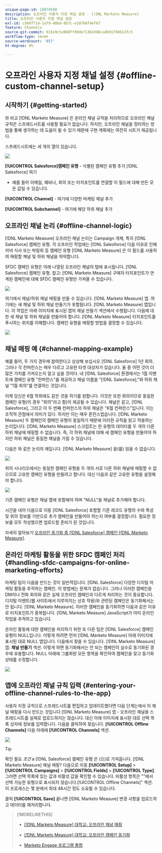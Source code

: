 ```yaml
---
unique-page-id: 18874598
description: 오프라인 사용자 지정 채널 설정 - [!DNL Marketo Measure]
title: 오프라인 사용자 지정 채널 설정
exl-id: c5697714-1a79-40bd-8b7c-e10768f4ef67
feature: Channels
source-git-commit: 915e9c5a968ffd9de713b4308cadb91768613fc5
workflow-type: tm+mt
source-wordcount: '857'
ht-degree: 0%

---
```


# 오프라인 사용자 지정 채널 설정 {#offline-custom-channel-setup}

## 시작하기 {#getting-started}

와 비교 [!DNL Marketo Measure] 은 온라인 채널 규칙을 처리하므로 오프라인 채널 규칙은 스프레드시트를 사용할 필요가 없습니다. 하지만, 오프라인 채널을 정리하는 방법을 통해 생각하는 데 도움이 될 수 있기 때문에 구현 계획에는 여전히 시트가 제공됩니다.

스프레드시트에는 세 개의 열이 있습니다.

![](assets/1-2.png)

**[!UICONTROL Salesforce]캠페인 유형** - 식별된 캠페인 유형 추가 [!DNL Salesforce] 여기

* 예를 들어 이메일, 웨비나, 회의 또는 터치포인트를 연결할 이 필드에 대해 만든 모든 값일 수 있습니다.

**[!UICONTROL Channel]** - 여기에 다양한 마케팅 채널 추가

**[!UICONTROL Subchannel]** - 여기에 해당 하위 채널 추가

## 오프라인 채널 논리 {#offline-channel-logic}

[!DNL Marketo Measure] 오프라인 채널 논리는 Campaign 개체, 특히 [!DNL Salesforce] 캠페인 유형. 각 오프라인 작업에는 [!DNL Salesforce] 다음 이유로 인해 저녁 식사 또는 박람회 등 캠페인 유형 [!DNL Marketo Measure] 은 이 필드를 사용하여 매핑할 채널 및 하위 채널을 파악합니다.

SFDC 캠페인 유형은 아래 나열된 오프라인 채널의 탭에 표시됩니다. [!DNL Salesforce] 캠페인 유형. 참고: [!DNL Marketo Measure] 구매자 터치포인트가 연계된 캠페인에 대해 SFDC 캠페인 유형만 가져올 수 있습니다.

![](assets/2-2.png)

여기에서 채널/하위 채널 매핑을 만들 수 있습니다. [!DNL Marketo Measure] 앱. 여기에는 새 채널 및 하위 채널 만들기가 포함됩니다. [!DNL Marketo Measure] 앱입니다. 이 작업은 아래 이미지에 표시된 앱의 채널 만들기 섹션에서 수행됩니다. 다음에 대한 새 채널 및 하위 채널을 만들어야 합니다. [!DNL Marketo Measure] 터치포인트를 푸시하는 위치를 이해합니다. 캠페인 유형을 매핑할 방법을 결정할 수 있습니다.

![](assets/3-2.png)

## 채널 매핑 예 {#channel-mapping-example}

예를 들어, 두 가지 경우에 참여한다고 상상해 보십시오 [!DNL Salesforce] 1년 회의. 그러나 각 컨퍼런스는 매우 다르고 고유한 타겟 대상자가 있습니다. 둘 중 어떤 것이 더 많은 가치를 가져오는지 알고 싶을 것이다. 내 [!DNL Salesforce] 환경에서는 1월 이벤트에 캠페인 유형 &quot;컨퍼런스&quot;를 제공하고 채널 이름을 &quot;[!DNL Salesforce],&quot;와 하위 채널 &quot;1월 회의&quot;를 연결하는 것입니다.

이제 당신은 6월 학회에도 같은 것을 하기를 원합니다. 이것은 또한 회의이므로 동일한 캠페인 유형(이 경우 &quot;회의&quot;라고 함)이 제공될 수 있습니다. 채널은 같고, [!DNL Salesforce], 그리고 이 두 번째 컨퍼런스의 하위 채널은 &quot;6월 컨퍼런스&quot;입니다. 이는 조직적 관점에서 의미가 있다. 하지만 이는 매우 혼란스럽습니다. [!DNL Marketo Measure] 두 캠페인의 캠페인 유형이 동일하기 때문에 이러한 규칙을 읽고 적용하는 논리입니다. [!DNL Marketo Measure] 스크립트는 한 유형의 데이터를 두 개의 다른 하위 채널에 매핑할 수 없습니다. 즉, 각 하위 채널에 대해 새 캠페인 유형을 만들어야 하지만 하위 채널은 동일한 채널을 가질 수 있습니다.

다음은 와 같은 논리의 예입니다. [!DNL Marketo Measure] 을(를) 읽을 수 없습니다.

![](assets/4-2.png)

위의 시나리오에서는 동일한 캠페인 유형을 두 개의 서로 다른 하위 채널에 매핑할 수 없으므로 고유한 캠페인 유형을 만들려고 합니다. 대신 다음과 같은 고유한 유형을 설정해야 합니다.

![](assets/5-2.png)

기존 캠페인 유형은 채널 맵에 포함해야 하며 &quot;NULL&quot;을 채널로 추가해야 합니다.

시간을 내어 다음으로 이동 [!DNL Salesforce] 포함할 기존 레코드 유형의 수와 특성 및 위의 정보를 기반으로 추가 캠페인을 만들어야 하는지 여부를 결정합니다. 필요한 정보를 모두 작성했으면 업로드할 준비가 된 것입니다.

자세히 알아보기 [오프라인 동기화 중 [!DNL Salesforce] 캠페인 [!DNL Marketo Measure]](/help/channel-tracking-and-setup/offline-channels/legacy-processes/syncing-offline-campaigns.md).

## 온라인 마케팅 활동을 위한 SFDC 캠페인 처리 {#handling-sfdc-campaigns-for-online-marketing-efforts}

마케팅 팀이 다음을 만드는 것이 일반적입니다. [!DNL Salesforce] 다양한 디지털 마케팅 활동을 추적하는 캠페인. 이 방법에는 문제가 없습니다. 그러나 이러한 캠페인을 DM이나 전화 회의와 같은 실제 오프라인 캠페인과 다르게 처리하는 것이 중요합니다. 디지털 이벤트(웹 사이트에서 이루어지는 상호 작용)와 관련된 캠페인은 동기화해서는 안 됩니다. [!DNL Marketo Measure]. 이러한 캠페인을 동기화하면 다음과 같은 이유로 터치포인트가 중복됩니다. [!DNL Marketo Measure] JavaScript가 이미 온라인 작업을 추적하고 있습니다.

온라인 활동에 대한 캠페인을 처리하기 위한 또 다른 팁은 [!DNL Salesforce] 캠페인 유형이 NULL입니다. 이렇게 하려면 먼저 [!DNL Marketo Measure] 아래 이미지에 표시된 대로 NULL 앱입니다. 다음에서 찾을 수 있습니다. [!DNL Marketo Measure] 앱: **채널 만들기** 섹션. 이렇게 하면 동기화해서는 안 되는 캠페인이 실수로 동기화된 경우에 유용합니다. NULL 아래에 그룹화된 모든 항목을 확인하여 캠페인을 찾고 동기화 상태를 수정합니다.

![](assets/6-2.png)

## 앱에 오프라인 채널 규칙 입력 {#entering-your-offline-channel-rules-to-the-app}

사용자 지정 규칙으로 스프레드시트를 편집하고 업데이트했다면 다음 단계는에서 이 채널 매핑을 다시 만드는 것입니다 [!DNL Marketo Measure] 앱 - 오프라인 채널용 스프레드시트를 실제로 업로드하지는 않습니다. 대신 아래 이미지에 표시된 대로 선택 목록 상자에 정보를 입력합니다. 다음을 클릭하여 찾습니다. **[!UICONTROL Offline Channels]** 다음 아래에 **[!UICONTROL Channels]** 섹션.

![](assets/7-2.png)

>[!TIP]
>
>확인 필요 _조건_ a [!DNL Salesforce] 캠페인 유형 은 (으)로 가져옵니다. [!DNL Marketo Measure] 채널 매핑? 다음으로 이동 **[!UICONTROL Setup]** > **[!UICONTROL Campaigns]** > **[!UICONTROL Fields]** > **[!UICONTROL Type]**. 그러면 선택 목록에 있는 값과 비활성 값을 확인할 수 있습니다. 비활성 항목은 &quot;&quot;에서 선택 가능한 유형으로 표시되지 않습니다.[!UICONTROL Offline Channels]&quot; 섹션. 이 프로세스는 몇 분에서 최대 48시간 정도 소요될 수 있습니다.

클릭 **[!UICONTROL Save]** 끝나면 [!DNL Marketo Measure] 변경 사항을 업로드하고 데이터를 재처리합니다.

>[!MORELIKETHIS]
>
>* [[!DNL Marketo Measure] 대학교: 오프라인 채널 매핑](https://universityonline.marketo.com/courses/bizible-fundamentals-channel-management/#/page/5c630eca34d9f0367662b77f)
>
>* [[!DNL Marketo Measure] 대학교: 오프라인 캠페인 동기화](https://universityonline.marketo.com/courses/bizible-fundamentals-channel-management/#/page/5c63286e34d9f0367662b78b)
>
>* [Marketo Engage 프로그램 통합](/help/marketo-measure-and-marketo/marketo-measure-integrations-with-marketo/marketo-engage-programs-integration.md#channel-mapping)
